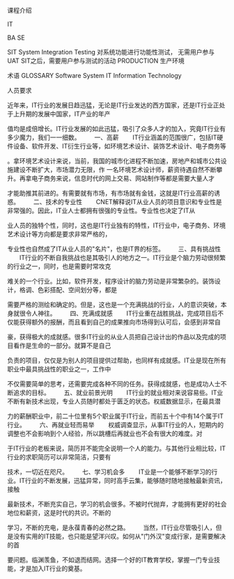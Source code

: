 课程介绍

IT


BA 
SE 


SIT System Integration Testing 对系统功能进行功能性测试， 无需用户参与
UAT  SIT之后，需要用户参与测试的活动
PRODUCTION 生产环境


术语 GLOSSARY
Software
System
IT Information Technology



人员要求

近年来，IT行业的发展日趋迅猛，无论是IT行业发达的西方国家，还是IT行业正处于上升期的发展中国家，IT产业的年产

值均是成倍增长。IT行业发展的如此迅猛，吸引了众多人才的加入，究竟IT行业有多少魔力，我们一一细数。
　　一、高薪
　　IT行业涵盖的范围很广，包括IT硬件设备、软件开发、IT衍生行业等，如环境艺术设计、装饰艺术设计、电子商务等


。拿环境艺术设计来说，当前，我国的城市化进程不断加速，房地产和城市公共设施建设不断扩大，市场潜力无限，作
一名环境艺术设计师，薪资待遇自然不断攀升。再拿电子商务来说，信息时代的网上交易、网站制作等都是需要大量人才


才能助推其前进的。有需要就有市场，有市场就有金钱，这就是IT行业高薪的诱惑。
　　二、技术的专业性
　　CNET解释说IT从业人员的项目意识和专业性是非常强的。因此，IT业人士都拥有很强的专业性。专业性也决定了IT从


业人员的独特个性，同时，这也是IT行业独有的特性，IT行业中，电子商务、环境艺术设计等方向都是要求非常严格的，


专业性也自然成了IT从业人员的"名片"，也是IT界的标签。
　　三、具有挑战性
　　IT行业的不断自我挑战也是其吸引人的地方之一。IT行业是个脑力劳动很频繁的行业之一，同时，也是需要时常攻克


难关的一个行业。比如，软件开发，程序设计的脑力劳动是非常繁杂的。装饰设计，格调、色彩搭配、空间划分等，都是


需要严格的测绘和确定的。但是，这也是一个充满挑战的行业，人的意识突破，本身就很令人神往。
　　四、充满成就感
　　IT行业重在战胜挑战，完成项目后不仅能获得额外的报酬，而且看到自己的成果推向市场得到认可后，会感到非常自


豪，获得极大的成就感。很多IT行业的从业人员把自己设计出的作品以及完成的项目看作是生命的一部分。就算不是自己


负责的项目，仅仅是为别人的项目提供过帮助，也同样有成就感。IT业是现在所有职业中最具挑战性的职业之一，工作中


不仅需要简单的思考，还需要完成各种不同的任务。获得成就感，也是成功人士不断追求的目标。
　　五、就业前景光明
　　IT行业的就业相对来说容易些。IT业不断有新技术出现，专业人员随时都处于匮乏的状态。权威数据显示，在最具潜


力的薪酬职业中，前二十位里有5个职业属于IT行业，而前五十个中有14个属于IT行业。
　　六、再就业轻而易举
　　权威调查显示，从事IT行业的人，短期内的调整也不会影响到个人经验，所以跳槽后再就业也不会有很大的难度。对


于IT行业的老板来说，简历并不能完全说明一个人的能力。与其他行业相比较，IT行业的求职简历可以非常简洁，只要有


技术，一切近在咫尺。
　　七、学习机会多
　　IT业是一个能够不断学习的行业。IT行业的不断发展，迅猛异常，同时高手云集，能够随时随地接触最新资讯，接触


最新技术，不断充实自己，学习的机会很多。不被时代抛弃，才能拥有更好的社会地位和薪资，这是时代的共识。不断的


学习，不断的充电，是永葆青春的必然之路。
　　当然，IT行业尽管吸引人，但是没有实用的IT技能，也只能是望洋兴叹。如何从"门外汉"变成行家，是需要解决的首


要问题。临渊羡鱼，不如退而结网。选择一个好的IT教育学校，掌握一门专业技能，才是加入IT行业的奠基。














